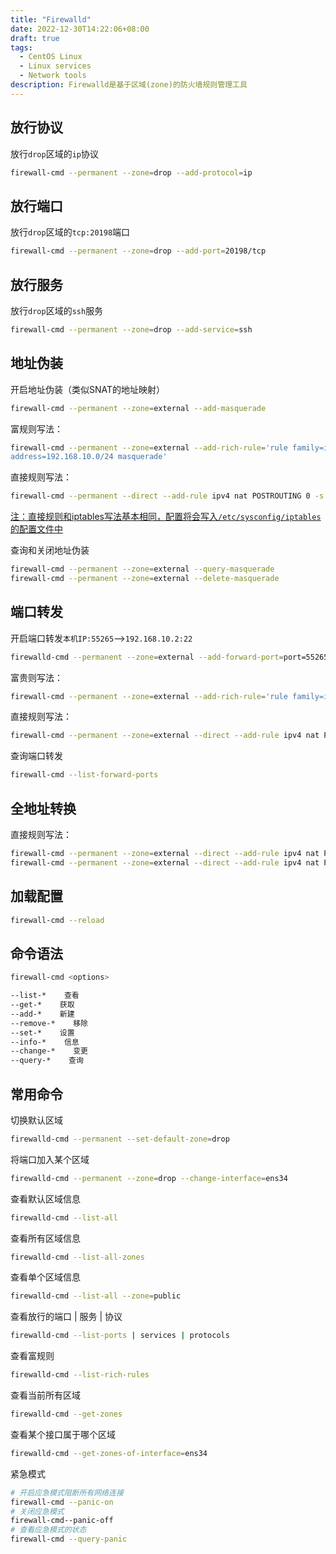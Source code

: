 ```yaml
---
title: "Firewalld"
date: 2022-12-30T14:22:06+08:00
draft: true
tags:
  - CentOS Linux
  - Linux services
  - Network tools
description: Firewalld是基于区域(zone)的防火墙规则管理工具
---
```


## 放行协议

放行`drop`区域的`ip`协议

```bash
firewall-cmd --permanent --zone=drop --add-protocol=ip
```

## 放行端口

放行`drop`区域的`tcp:20198`端口

```bash
firewall-cmd --permanent --zone=drop --add-port=20198/tcp
```

## 放行服务

放行`drop`区域的`ssh`服务

```bash
firewall-cmd --permanent --zone=drop --add-service=ssh
```

## 地址伪装

开启地址伪装（类似SNAT的地址映射）

```bash
firewall-cmd --permanent --zone=external --add-masquerade
```

富规则写法：

```bash
firewall-cmd --permanent --zone=external --add-rich-rule='rule family=ipv4 source
address=192.168.10.0/24 masquerade'
```

直接规则写法：

```bash
firewall-cmd --permanent --direct --add-rule ipv4 nat POSTROUTING 0 -s 192.168.10.0/24 -j SNAT --to-source 1.1.1.1
```

<u>注：直接规则和iptables写法基本相同，配置将会写入`/etc/sysconfig/iptables`的配置文件中</u>

查询和关闭地址伪装

```bash
firewall-cmd --permanent --zone=external --query-masquerade 
firewall-cmd --permanent --zone=external --delete-masquerade 
```

## 端口转发

开启端口转发`本机IP:55265`-->`192.168.10.2:22`

```bash
firewalld-cmd --permanent --zone=external --add-forward-port=port=55265:proto=tcp:toport=22:toaddr=192.168.10.2
```

富贵则写法：

```bash
firewall-cmd --permanent --zone=external --add-rich-rule='rule family=ipv4 source address=192.168.66.0/24 forward-port port=55265 protocol=tcp to-port=22 to-addr=192.168.10.2'
```

直接规则写法：

```bash
firewall-cmd --permanent --zone=external --direct --add-rule ipv4 nat PREROUTING 0 -s 192.168.66.0/24 -d 192.168.66.0/24 -p tcp --dport 55265 -j DNAT --to-destination 192.168.10.2:22
```

查询端口转发

```bash
firewall-cmd --list-forward-ports
```

## 全地址转换

直接规则写法：

```bash
firewall-cmd --permanent --zone=external --direct --add-rule ipv4 nat PREROUTING 0 -s 192.168.68.2/32 -d 192.168.68.1/32 -j DNAT --to-destination 192.168.66.2
firewall-cmd --permanent --zone=external --direct --add-rule ipv4 nat POSTROUTING 0 -s 192.168.66.2/32 -d 192.168.68.2/32 -j SNAT --to-source 192.168.68.1
```

## 加载配置

```bash
firewall-cmd --reload
```

## 命令语法

```bash
firewall-cmd <options>
```

```bash
--list-*    查看
--get-*    获取
--add-*    新建
--remove-*    移除
--set-*    设置
--info-*    信息
--change-*    变更
--query-*    查询
```

## 常用命令

切换默认区域

```bash
firewalld-cmd --permanent --set-default-zone=drop
```

将端口加入某个区域

```bash
firewalld-cmd --permanent --zone=drop --change-interface=ens34
```

查看默认区域信息

```bash
firewalld-cmd --list-all
```

查看所有区域信息

```bash
firewalld-cmd --list-all-zones
```

查看单个区域信息

```bash
firewalld-cmd --list-all --zone=public
```

查看放行的端口 | 服务 | 协议

```bash
firewalld-cmd --list-ports | services | protocols
```

查看富规则

```bash
firewalld-cmd --list-rich-rules
```

查看当前所有区域

```bash
firewalld-cmd --get-zones
```

查看某个接口属于哪个区域

```bash
firewalld-cmd --get-zones-of-interface=ens34
```

紧急模式

```bash
# 开启应急模式阻断所有网络连接
firewall-cmd --panic-on
# 关闭应急模式
firewall-cmd--panic-off
# 查看应急模式的状态
firewall-cmd --query-panic
```

# 
